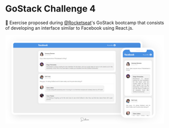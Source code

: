 # GoStack Challenge 4

:newspaper: Exercise proposed during [@Rocketseat](https://github.com/rocketseat)'s GoStack bootcamp that consists of developing an interface similar to Facebook using React.js.

![Home screen demo](demo.jpg)
